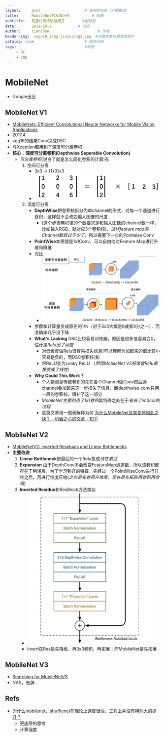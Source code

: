 ```yaml
---
layout:     post                    # 使用的布局（不需要改）
title:      MobileNet的发展历程          # 标题 
subtitle:   轻量化网络思路概览        #副标题
date:       2019-10-2            # 时间
author:     tianchen                      # 作者
header-img:  img/10_1/bg-jianxiong2.jpg  #这篇文章标题背景图片  
catalog: true                       # 是否归档
tags:                               #标签
     - DL
     - CNN
---
```

# MobileNet
* Google出品

## MobileNet V1
* [MobileNets: Efficient Convolutional Neural Networks for Mobile Vision Applications](https://www.zhihu.com/search?type=content&q=mobilenet)
* 2017.4
* vgg16的结果Conv换成DSC
* 与Xception都用到了深度可分离卷积
* **核心**：**深度可分离卷积(Depthwise Seperable Convolution)**
    * *可分离卷积*(说白了就是怎么简化卷积的计算)有
        1. 空间可分离
            * 3x3 -> {1x3}x3
            * ![](https://github.com/A-suozhang/MyPicBed/raw/master/img/20191002095930.png)
        2. 深度可分离
            * **DepthWise**把卷积核拆分为单channel的形式，对每一个通道进行卷积，这样就不会改变输入图像的尺度
                * (这个步骤卷积核的个数要求是和输入图像的channel数一样，比如输入RGB，就对应3个卷积核)，*这样feature mao的Channel数目过于少了*，所以需要下一步的Pointeise Conv
            * **PointWise**本质就是1x1Conv，可以自由地对Feature Map进行升维和降维
            * 对比 
                * ![](https://github.com/A-suozhang/MyPicBed/raw/master/img/20191002101511.png)
            * 参数和计算量变成原先的1/N（对于3x3大概是8或者9分之一），而准确率几乎没下降
            * **What's Lacking** DSC比较容易训练崩，原因是很多值容易变0，估计是*Relu出了问题*
                * 对低维度做Relu很容易损失信息(可以理解为加起来的值比较小容易是负的，而DSC卷积核浅)
                * 将ReLU变为Leaky ReLU （*然而MobileNet V2把某曾Relu直接变成了线性*）
            * **Why Could This Work？**
                * 个人猜测是传统卷积的先在各个Channel做Conv然后逐channel叠加起来这一步损失了信息，而depthwise conv只用一层的卷积核，填补了这一部分
                * *MobileNet主要利用了1x1卷积*其特殊之处在于*省去了im2col的过程*
                * 这篇文章用一图表解释为何 [为什么MobileNet及其变体如此之快？ - 机器之心的文章 - 知乎](https://zhuanlan.zhihu.com/p/64138403)

## MobileNet V2
* [MobileNetV2: Inverted Residuals and Linear Bottlenecks](https://arxiv.org/abs/1704.04861)
* **主要改进**
    1. **Linear Bottleneck**把最后的一个Relu换成*线性激活*
    2. **Expansion** 由于DepthConv不会改变FeatureMap通道数，所以该卷积都存在于稍浅层，为了学习到好的特征，先经过一个PointWiseConv进行升维之后，再进行维度压缩(*之前是先卷再升维度，现在是先拓张再卷积再收缩*)
    3. **Inverted Residue**和ResBlock方法类似
        * ![](https://github.com/A-suozhang/MyPicBed/raw/master/img/20191002202729.png)
        * Invert在Res是先降维，再3x3卷积，再拓展；而MobileNet是先拓展

## MobileNet V3
* [Searching for MobileNetV3](https://link.zhihu.com/?target=https%3A//arxiv.org/pdf/1905.02244.pdf)
* NAS，告辞...

## Refs
* [为什么mobilenet，shufflenet在理论上速度很快，工程上并没有特别大的提升？](https://www.zhihu.com/question/343343895/answer/816049923)
    * 更底层的思考
    * 计算强度

